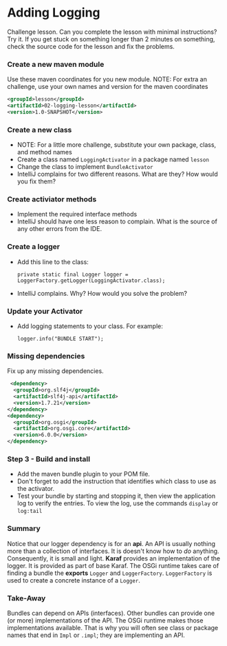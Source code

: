 # Adding Logging

Challenge lesson. Can you complete the lesson with minimal instructions? Try it. If you get 
stuck on something longer than 2 minutes on something, check the source code for the lesson 
and fix the problems.

### Create a new maven module
Use these maven coordinates for you new module. NOTE: For extra an challenge, use your own 
names and version for the maven coordinates

```xml
<groupId>lesson</groupId>
<artifactId>02-logging-lesson</artifactId>
<version>1.0-SNAPSHOT</version>
```

### Create a new class
- NOTE: For a little more challenge, substitute your own package, class, and method names 
- Create a class named `LoggingActivator` in a package named `lesson`
- Change the class to implement `BundleActivator`
- IntelliJ complains for two different reasons. What are they? How would you fix them?


### Create activiator methods
- Implement the required interface methods
- IntelliJ should have one less reason to complain. What is the source of any other errors from 
the IDE. 

### Create a logger
- Add this line to the class:

      private static final Logger logger = LoggerFactory.getLogger(LoggingActivator.class);

- IntelliJ complains. Why? How would you solve the problem?

### Update your Activator
- Add logging statements to your class. For example:
                
      logger.info("BUNDLE START");

### Missing dependencies
Fix up any missing dependencies.
```xml
 <dependency>
  <groupId>org.slf4j</groupId>
  <artifactId>slf4j-api</artifactId>
  <version>1.7.21</version>
</dependency>
<dependency>
  <groupId>org.osgi</groupId>
  <artifactId>org.osgi.core</artifactId>
  <version>6.0.0</version>
</dependency>
```

### Step 3 - Build and install
- Add the maven bundle plugin to your POM file.
- Don't forget to add the instruction that identifies which class to use as the activator.
- Test your bundle by starting and stopping it, then view the application log to verify the entries.
To view the log, use the commands `display` or `log:tail`

### Summary
Notice that our logger dependency is for an **api**. An API is usually nothing more than a collection
 of interfaces. It is doesn't know how to *do* anything. Consequently, it is small and light.
 **Karaf** provides an implementation of the logger. It is provided as part of base Karaf. 
 The OSGi runtime takes care of finding a bundle the **exports** `Logger` and `LoggerFactory`.
 `LoggerFactory` is used to create a concrete instance of a `Logger`.
 
### Take-Away 
 Bundles can depend on APIs (interfaces). Other bundles can provide one (or more) implementations 
of the API. The OSGi runtime makes those implementations available. That is why you will often see 
class or package names that end in `Impl` or `.impl`; they are implementing an API.
